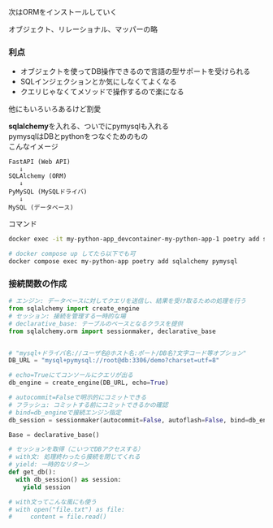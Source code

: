 次はORMをインストールしていく

オブジェクト、リレーショナル、マッパーの略

### 利点
- オブジェクトを使ってDB操作できるので言語の型サポートを受けられる
- SQLインジェクションとか気にしなくてよくなる
- クエリじゃなくてメソッドで操作するので楽になる

他にもいろいろあるけど割愛

**sqlalchemy**を入れる、ついでにpymysqlも入れる  
pymysqlはDBとpythonをつなぐためのもの  
こんなイメージ
```
FastAPI (Web API)
   ↓
SQLAlchemy (ORM)
   ↓
PyMySQL (MySQLドライバ)
   ↓
MySQL (データベース)
```

コマンド
```sh
docker exec -it my-python-app_devcontainer-my-python-app-1 poetry add sqlalchemy pymysql

# docker compose up してたら以下でも可
docker compose exec my-python-app poetry add sqlalchemy pymysql
```

### 接続関数の作成
```py
# エンジン: データベースに対してクエリを送信し、結果を受け取るための処理を行う
from sqlalchemy import create_engine
# セッション: 接続を管理する一時的な場
# declarative_base: テーブルのベースとなるクラスを提供
from sqlalchemy.orm import sessionmaker, declarative_base


# "mysql+ドライバ名://ユーザ名@ホスト名:ポート/DB名?文字コード等オプション"
DB_URL = "mysql+pymysql://root@db:3306/demo?charset=utf=8"

# echo=Trueにてコンソールにクエリが出る
db_engine = create_engine(DB_URL, echo=True)

# autocommit=Falseで明示的にコミットできる
# フラッシュ: コミットする前にコミットできるかの確認
# bind=db_engineで接続エンジン指定
db_session = sessionmaker(autocommit=False, autoflash=False, bind=db_engine)

Base = declarative_base()

# セッションを取得（こいつでDBアクセスする）
# with文: 処理終わったら接続を閉じてくれる
# yield: 一時的なリターン
def get_db():
  with db_session() as session:
    yield session

# with文ってこんな風にも使う
# with open("file.txt") as file:
#     content = file.read()
```